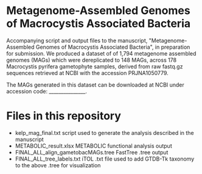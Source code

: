 # Metagenome-Assembled Genomes of Macrocystis Associated Bacteria
Accompanying script and output files to the manuscript,  "Metagenome-Assembled Genomes of Macrocystis Associated Bacteria", in preparation for submission. 
We produced a dataset of of 1,794 metagenome assembled genomes (MAGs) which were dereplicated to 148 MAGs, across 178 Macrocystis pyrifera gametophyte samples, derived from raw fastq.gz sequences retrieved at NCBI with the accession PRJNA1050779. 

The MAGs generated in this dataset can be downloaded at NCBI under accession code: _______________.

# Files in this repository

- kelp_mag_final.txt  script used to generate the analysis described in the manuscript
- METABOLIC_result.xlsx  METABOLIC functional analysis output
- FINAL_ALL_align_gametobacMAGs.tree  FastTree .tree output
- FINAL_ALL_tree_labels.txt  iTOL .txt file used to add GTDB-Tk taxonomy to the above .tree for visualization
